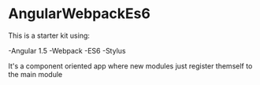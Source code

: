 # AngularWebpackEs6

This is a starter kit using:

-Angular 1.5
-Webpack
-ES6
-Stylus

It's a component oriented app where new modules just  register themself to the main module